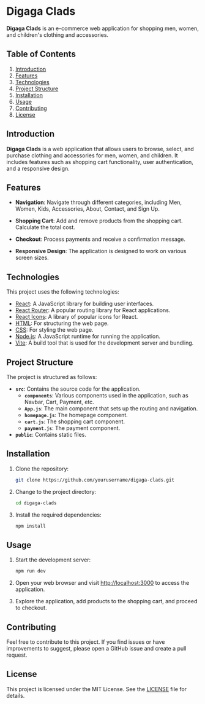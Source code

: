 # Digaga Clads
 
**Digaga Clads** is an e-commerce web application for shopping men, women, and children's clothing and accessories.
 
## Table of Contents
 
1. [Introduction](#introduction)
2. [Features](#features)
3. [Technologies](#technologies)
4. [Project Structure](#project-structure)
5. [Installation](#installation)
6. [Usage](#usage)
7. [Contributing](#contributing)
8. [License](#license)
 
## Introduction
 
**Digaga Clads** is a web application that allows users to browse, select, and purchase clothing and accessories for men, women, and children. It includes features such as shopping cart functionality, user authentication, and a responsive design.
 
## Features
 
- **Navigation**: Navigate through different categories, including Men, Women, Kids, Accessories, About, Contact, and Sign Up.
 
- **Shopping Cart**: Add and remove products from the shopping cart. Calculate the total cost.
 
- **Checkout**: Process payments and receive a confirmation message.
 
- **Responsive Design**: The application is designed to work on various screen sizes.
 
## Technologies
 
This project uses the following technologies:
 
- [React](https://reactjs.org/): A JavaScript library for building user interfaces.
- [React Router](https://reactrouter.com/): A popular routing library for React applications.
- [React Icons](https://react-icons.github.io/react-icons/): A library of popular icons for React.
- [HTML](https://developer.mozilla.org/en-US/docs/Web/HTML): For structuring the web page.
- [CSS](https://developer.mozilla.org/en-US/docs/Web/CSS): For styling the web page.
- [Node.js](https://nodejs.org/): A JavaScript runtime for running the application.
- [Vite](https://vitejs.dev/): A build tool that is used for the development server and bundling.
 
## Project Structure
 
The project is structured as follows:
 
- **`src`**: Contains the source code for the application.
  - **`components`**: Various components used in the application, such as Navbar, Cart, Payment, etc.
  - **`App.js`**: The main component that sets up the routing and navigation.
  - **`homepage.js`**: The homepage component.
  - **`cart.js`**: The shopping cart component.
  - **`payment.js`**: The payment component.
- **`public`**: Contains static files.
 
## Installation
 
1. Clone the repository:
 
   ```bash
   git clone https://github.com/yourusername/digaga-clads.git
   ```
 
2. Change to the project directory:
 
   ```bash
   cd digaga-clads
   ```
 
3. Install the required dependencies:
 
   ```bash
   npm install
   ```
 
## Usage
 
1. Start the development server:
 
   ```bash
   npm run dev
   ```
 
2. Open your web browser and visit [http://localhost:3000](http://localhost:3000) to access the application.
 
3. Explore the application, add products to the shopping cart, and proceed to checkout.
 
## Contributing
 
Feel free to contribute to this project. If you find issues or have improvements to suggest, please open a GitHub issue and create a pull request.
 
## License
 
This project is licensed under the MIT License. See the [LICENSE](LICENSE) file for details.
